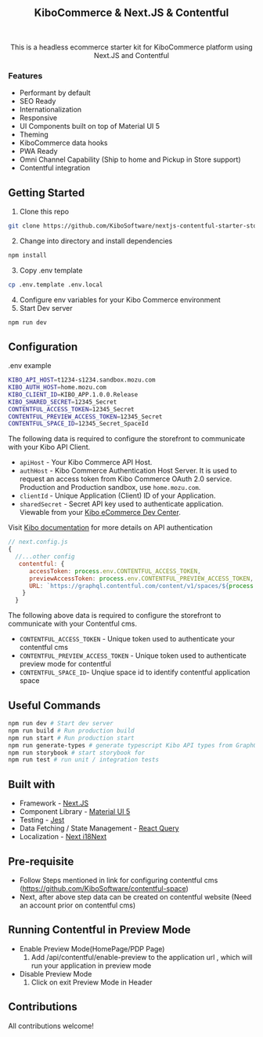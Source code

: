 <h2 align="center">KiboCommerce & Next.JS & Contentful</h2>
​
<p align="center">
This is a headless ecommerce starter kit for KiboCommerce platform using Next.JS and Contentful
</p>

### Features

- Performant by default
- SEO Ready
- Internationalization
- Responsive
- UI Components built on top of Material UI 5
- Theming
- KiboCommerce data hooks
- PWA Ready
- Omni Channel Capability (Ship to home and Pickup in Store support)
- Contentful integration

## Getting Started

1. Clone this repo

```bash
git clone https://github.com/KiboSoftware/nextjs-contentful-starter-storefront.git
```

2. Change into directory and install dependencies

```bash
npm install
```

3. Copy .env template

```bash
cp .env.template .env.local
```

4. Configure env variables for your Kibo Commerce environment
5. Start Dev server

```bash
npm run dev
```

## Configuration

.env example

```bash
KIBO_API_HOST=t1234-s1234.sandbox.mozu.com
KIBO_AUTH_HOST=home.mozu.com
KIBO_CLIENT_ID=KIBO_APP.1.0.0.Release
KIBO_SHARED_SECRET=12345_Secret
CONTENTFUL_ACCESS_TOKEN=12345_Secret
CONTENTFUL_PREVIEW_ACCESS_TOKEN=12345_Secret
CONTENTFUL_SPACE_ID=12345_Secret_SpaceId
```

The following data is required to configure the storefront to communicate with your Kibo API Client.

- `apiHost` - Your Kibo Commerce API Host.
- `authHost` - Kibo Commerce Authentication Host Server. It is used to request an access token from Kibo Commerce OAuth 2.0 service. Production and Production sandbox, use `home.mozu.com`.
- `clientId` - Unique Application (Client) ID of your Application.
- `sharedSecret` - Secret API key used to authenticate application. Viewable from your [Kibo eCommerce Dev Center](https://mozu.com/login).

Visit [Kibo documentation](https://apidocs.kibong-perf.com/?spec=graphql#auth) for more details on API authentication

```javascript
// next.config.js
{
  //...other config
   contentful: {
      accessToken: process.env.CONTENTFUL_ACCESS_TOKEN,
      previewAccessToken: process.env.CONTENTFUL_PREVIEW_ACCESS_TOKEN,
      URL: `https://graphql.contentful.com/content/v1/spaces/${process.env.CONTENTFUL_SPACE_ID}/environments/master`,
    }
  }
```

The following above data is required to configure the storefront to communicate with your Contentful cms.

- `CONTENTFUL_ACCESS_TOKEN` - Unique token used to authenticate your contentful cms
- `CONTENTFUL_PREVIEW_ACCESS_TOKEN` - Unique token used to authenticate preview mode for contentful
- `CONTENTFUL_SPACE_ID`- Unqiue space id to identify contentful application space

## Useful Commands

```bash
npm run dev # Start dev server
npm run build # Run production build
npm run start # Run production start
npm run generate-types # generate typescript Kibo API types from GraphQL Schema
npm run storybook # start storybook for
npm run test # run unit / integration tests
```

## Built with

- Framework - [Next.JS](https://nextjs.org/docs)
- Component Library - [Material UI 5](https://mui.com/material-ui/getting-started/overview/)
- Testing - [Jest](https://jestjs.io/docs/getting-started)
- Data Fetching / State Management - [React Query](https://react-query-v3.tanstack.com/overview)
- Localization - [Next i18Next](https://github.com/i18next/next-i18next)

## Pre-requisite

- Follow Steps mentioned in link for configuring contentful cms (https://github.com/KiboSoftware/contentful-space)
- Next, after above step data can be created on contentful website (Need an account prior on contentful cms)

## Running Contentful in Preview Mode

- Enable Preview Mode(HomePage/PDP Page)
  1. Add /api/contentful/enable-preview to the application url , which will run your application in preview mode
     ​
- Disable Preview Mode
  1. Click on exit Preview Mode in Header

## Contributions

All contributions welcome!

